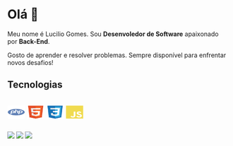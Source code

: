 # Olá 👋

<p > 
 Meu nome é Lucilio Gomes. Sou <strong>Desenvoledor de Software</strong> apaixonado por <strong>Back-End</strong>.
</p>

<p >
 Gosto de aprender e resolver problemas. Sempre disponível para enfrentar novos desafios!</strong>
</p>

##

<h2>Tecnologias</h2>

<div style="display: inline_block"><br>
  
  <img align="center" alt="luciliogomez-php" height="30" width="40" src="https://raw.githubusercontent.com/devicons/devicon/master/icons/php/php-plain.svg">
  <img align="center" alt="luciliogomez-HTML" height="30" width="40" src="https://raw.githubusercontent.com/devicons/devicon/master/icons/html5/html5-original.svg">
  <img align="center" alt="luciliogomez-CSS" height="30" width="40" src="https://raw.githubusercontent.com/devicons/devicon/master/icons/css3/css3-original.svg">
  <img align="center" alt="luciliogomez-Js" height="30" width="40" src="https://raw.githubusercontent.com/devicons/devicon/master/icons/javascript/javascript-plain.svg">
 
</div>


  ##
 
<div> 
  <a href="https://www.instagram.com/luciliodetales/" target="_blank"><img src="https://img.shields.io/badge/-Instagram-%23E4405F?style=for-the-badge&logo=instagram&logoColor=white" target="_blank"></a>
  <a href = "mailto:luciliodetales@gmail.com"><img src="https://img.shields.io/badge/-Gmail-%23333?style=for-the-badge&logo=gmail&logoColor=white" target="_blank"></a>
  <a href="https://www.linkedin.com/in/luc%C3%ADlio-gomes-b16b2b149/" target="_blank"><img src="https://img.shields.io/badge/-LinkedIn-%230077B5?style=for-the-badge&logo=linkedin&logoColor=white" target="_blank"></a> 

</div>

